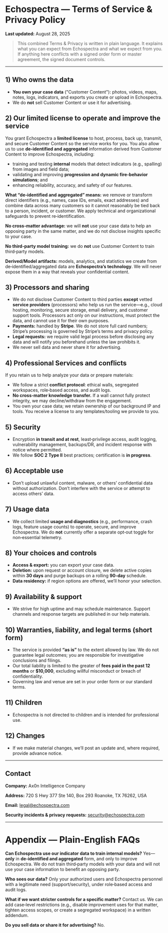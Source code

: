 # Echospectra — Terms of Service & Privacy Policy

**Last updated:** August 28, 2025

> This combined Terms & Privacy is written in plain language. It explains what you can expect from Echospectra and what we expect from you. If anything here conflicts with a signed order form or master agreement, the signed document controls.

---

## 1) Who owns the data

* **You own your case data** ("Customer Content"): photos, videos, maps, notes, logs, indicators, and exports you create or upload in Echospectra.
* We do **not** sell Customer Content or use it for advertising.

## 2) Our limited license to operate and improve the service

You grant Echospectra a **limited license** to host, process, back up, transmit, and secure Customer Content so the service works for you. You also allow us to use **de‑identified and aggregated** information derived from Customer Content to improve Echospectra, including:

* training and testing **internal** models that detect indicators (e.g., spalling) from images and field data;
* validating and improving **progression and dynamic fire‑behavior simulations**; and
* enhancing reliability, accuracy, and safety of our features.

**What “de‑identified and aggregated” means:** we remove or transform direct identifiers (e.g., names, case IDs, emails, exact addresses) and combine data across many customers so it cannot reasonably be tied back to a person, incident, or customer. We apply technical and organizational safeguards to prevent re‑identification.

**No cross‑matter advantage:** we will **not** use your case data to help an opposing party in the same matter, and we do not disclose insights specific to your case.

**No third‑party model training:** we do **not** use Customer Content to train third‑party models.

**Derived/Model artifacts:** models, analytics, and statistics we create from de‑identified/aggregated data are **Echospectra’s technology**. We will never expose them in a way that reveals your confidential content.

## 3) Processors and sharing

* We do not disclose Customer Content to third parties **except** vetted **service providers** (processors) who help us run the service—e.g., cloud hosting, monitoring, secure storage, email delivery, and customer support tools. Processors act only on our instructions, must protect the data, and cannot use it for their own purposes.
* **Payments:** handled by **Stripe**. We do not store full card numbers; Stripe’s processing is governed by Stripe’s terms and privacy policy.
* **Legal requests:** we require valid legal process before disclosing any data and will notify you beforehand unless the law prohibits it.
* We never sell data and never share it for advertising.

## 4) Professional Services and conflicts

If you retain us to help analyze your data or prepare materials:

* We follow a strict **conflict protocol**: ethical walls, segregated workspaces, role‑based access, and audit logs.
* **No cross‑matter knowledge transfer.** If a wall cannot fully protect integrity, we may decline/withdraw from the engagement.
* You own your case data; we retain ownership of our background IP and tools. You receive a license to any templates/tooling we provide to you.

## 5) Security

* Encryption **in transit and at rest**, least‑privilege access, audit logging, vulnerability management, backups/DR, and incident response with notice where permitted.
* We follow **SOC 2 Type II** best practices; certification is **in progress**.

## 6) Acceptable use

* Don’t upload unlawful content, malware, or others’ confidential data without authorization. Don’t interfere with the service or attempt to access others’ data.

## 7) Usage data

* We collect limited **usage and diagnostics** (e.g., performance, crash logs, feature usage counts) to operate, secure, and improve Echospectra. We do **not** currently offer a separate opt‑out toggle for non‑essential telemetry.

## 8) Your choices and controls

* **Access & export:** you can export your case data.
* **Deletion:** upon request or account closure, we delete active copies within **30 days** and purge backups on a rolling **90‑day** schedule.
* **Data residency:** if region options are offered, we’ll honor your selection.

## 9) Availability & support

* We strive for high uptime and may schedule maintenance. Support channels and response targets are published in our help materials.

## 10) Warranties, liability, and legal terms (short form)

* The service is provided **“as is”** to the extent allowed by law. We do not guarantee legal outcomes; you are responsible for investigative conclusions and filings.
* Our total liability is limited to the greater of **fees paid in the past 12 months** or **\$10,000**, excluding willful misconduct or breach of confidentiality.
* Governing law and venue are set in your order form or our standard terms.

## 11) Children

* Echospectra is not directed to children and is intended for professional use.

## 12) Changes

* If we make material changes, we’ll post an update and, where required, provide advance notice.

---

## Contact

**Company:** Ax0n Intelligence Company

**Address:** 720 S Hwy 377 Ste 140, Box 293 Roanoke, TX 76262, USA

**Email:** [legal@echospectra.com](mailto:legal@echospectra.com)

**Security incidents & privacy requests:** [security@echospectra.com](mailto:security@echospectra.com)

---

# Appendix — Plain‑English FAQs

**Can Echospectra use our indicator data to train internal models?**
Yes—**only** in **de‑identified and aggregated** form, and only to improve Echospectra. We do not train third‑party models with your data and will not use your case information to benefit an opposing party.

**Who sees our data?**
Only your authorized users and Echospectra personnel with a legitimate need (support/security), under role‑based access and audit logs.

**What if we want stricter controls for a specific matter?**
Contact us. We can add case‑level restrictions (e.g., disable improvement uses for that matter, tighten access scopes, or create a segregated workspace) in a written addendum.

**Do you sell data or share it for advertising?**
No.

